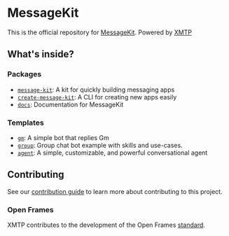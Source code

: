 # MessageKit

This is the official repository for [MessageKit](https://messagekit.ephemerahq.com/). Powered by [XMTP](http://xmtp.org)

## What's inside?

### Packages

- [`message-kit`](/packages/message-kit): A kit for quickly building messaging apps
- [`create-message-kit`](/packages/create-message-kit): A CLI for creating new apps easily
- [`docs`](/packages/docs): Documentation for MessageKit

### Templates

- [`gm`](/templates/gm): A simple bot that replies Gm
- [`group`](/templates/group): Group chat bot example with skills and use-cases.
- [`agent`](/templates/agent): A simple, customizable, and powerful conversational agent

## Contributing

See our [contribution guide](./CONTRIBUTING.md) to learn more about contributing to this project.

### Open Frames

XMTP contributes to the development of the Open Frames [standard](https://www.openframes.xyz).
